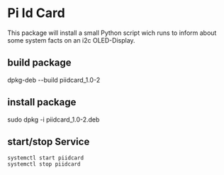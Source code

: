 # Pi Id Card
This package will install a small Python script wich runs to inform about some system facts on an i2c OLED-Display.

## build package

dpkg-deb --build piidcard_1.0-2

## install package

sudo dpkg -i piidcard_1.0-2.deb

## start/stop Service
    systemctl start piidcard
    systemctl stop piidcard
